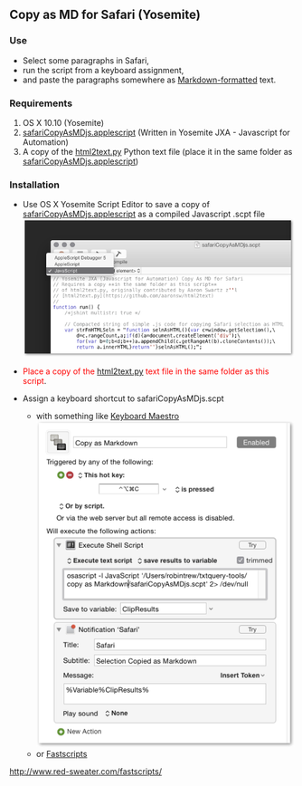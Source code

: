 ## Copy as MD for Safari (Yosemite)

### Use
- Select some paragraphs in Safari,
- run the script from a keyboard assignment,
- and paste the paragraphs somewhere as [Markdown-formatted](http://daringfireball.net/projects/markdown/syntax) text.

### Requirements
1. OS X 10.10 (Yosemite)
2. [safariCopyAsMDjs.applescript](./safariCopyAsMDjs.applescript) 
		(Written in Yosemite JXA - Javascript for Automation)
3. A copy of the [html2text.py](https://github.com/aaronsw/html2text) Python text file
		(place it in the same folder as [safariCopyAsMDjs.applescript](./safariCopyAsMDjs.applescript))

### Installation
- Use OS X Yosemite Script Editor to save a copy of [safariCopyAsMDjs.applescript](./safariCopyAsMDjs.applescript) as a compiled Javascript .scpt file
		![SaveAsJavasScript-scpt.png](./SaveAsJavasScript-scpt.png)
		
- <font color=red>Place a copy of the [html2text.py](https://github.com/aaronsw/html2text) text file in the same folder as this script</font>.

- Assign a keyboard shortcut to safariCopyAsMDjs.scpt 
	- with something like [Keyboard Maestro](http://www.keyboardmaestro.com)
			![KMAction.png](./KMAction.png)
	- or [Fastscripts](http://www.red-sweater.com/fastscripts/) 


http://www.red-sweater.com/fastscripts/

